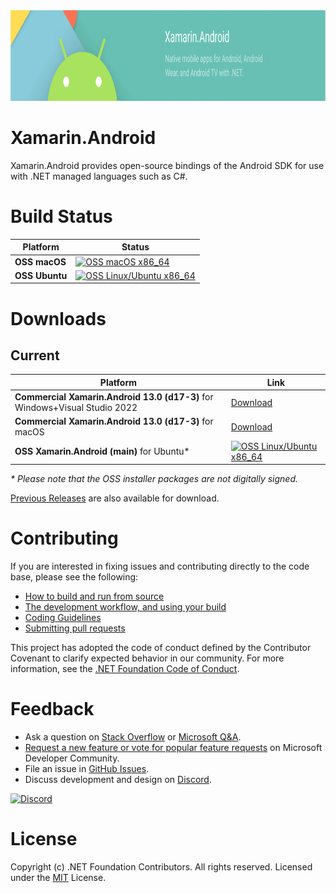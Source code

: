 <img src="Documentation/images/banner.png" alt="Xamarin.Android banner" height="145" >

Xamarin.Android
===============

Xamarin.Android provides open-source bindings of the Android SDK for use with
.NET managed languages such as C#.

# Build Status

| Platform              | Status |
|-----------------------|--------|
| **OSS macOS**         | [![OSS macOS x86_64][oss-macOS-x86_64-icon]][oss-macOS-x86_64-status] |
| **OSS Ubuntu**        | [![OSS Linux/Ubuntu x86_64][oss-ubuntu-x86_64-icon]][oss-ubuntu-x86_64-status] |

[oss-macOS-x86_64-icon]: https://dev.azure.com/xamarin/public/_apis/build/status/xamarin/xamarin-android/Xamarin.Android-OSS?branchName=main&stageName=Mac
[oss-macOS-x86_64-status]: https://dev.azure.com/xamarin/public/_build/latest?definitionId=48&branchName=main&stageName=Mac
[oss-ubuntu-x86_64-icon]: https://dev.azure.com/xamarin/public/_apis/build/status/xamarin/xamarin-android/Xamarin.Android-OSS?branchName=main&stageName=Linux
[oss-ubuntu-x86_64-status]: https://dev.azure.com/xamarin/public/_build/latest?definitionId=48&branchName=main&stageName=Linux

# Downloads

## Current

| Platform        | Link   |
|-----------------|--------|
| **Commercial Xamarin.Android 13.0 (d17-3)** for Windows+Visual Studio 2022                  | [Download][commercial-d17-3-Windows-x86_64] |
| **Commercial Xamarin.Android 13.0 (d17-3)** for macOS                                       | [Download][commercial-d17-3-macOS-x86_64]   |
| **OSS Xamarin.Android (main)** for Ubuntu\*                                                 | [![OSS Linux/Ubuntu x86_64][oss-ubuntu-x86_64-icon]][oss-ubuntu-x86_64-status] |

*\* Please note that the OSS installer packages are not digitally signed.*

[Previous Releases](Documentation/previous-releases.md) are also available for download.

[commercial-d17-3-Windows-x86_64]:        https://aka.ms/xamarin-android-commercial-d17-3-windows
[commercial-d17-3-macOS-x86_64]:          https://aka.ms/xamarin-android-commercial-d17-3-macos

# Contributing

If you are interested in fixing issues and contributing directly to the code base, please see the following:

  - [How to build and run from source](Documentation/README.md#building-from-source)
  - [The development workflow, and using your build](Documentation/README.md#development-workflow)
  - [Coding Guidelines](http://www.mono-project.com/community/contributing/coding-guidelines/)
  - [Submitting pull requests](https://github.com/xamarin/xamarin-android/wiki/Submitting-Bugs,-Feature-Requests,-and-Pull-Requests#pull-requests)

This project has adopted the code of conduct defined by the Contributor Covenant
to clarify expected behavior in our community. For more information, see the
[.NET Foundation Code of Conduct](http://www.dotnetfoundation.org/code-of-conduct).

# Feedback

  - Ask a question on [Stack Overflow](https://stackoverflow.com/questions/tagged/xamarin.android) or [Microsoft Q&A](https://docs.microsoft.com/en-us/answers/topics/dotnet-android.html).
  - [Request a new feature or vote for popular feature requests](https://developercommunity.visualstudio.com/search?entry=suggestion&space=8&preview2=true&q=xamarin+android&stateGroup=active&ftype=idea&sort=votes) on Microsoft Developer Community.
  - File an issue in [GitHub Issues](https://github.com/xamarin/xamarin-android/issues/new/choose).
  - Discuss development and design on [Discord](https://aka.ms/dotnet-discord).

[![Discord](https://img.shields.io/badge/chat-on%20discord-brightgreen)](https://aka.ms/dotnet-discord)

# License

Copyright (c) .NET Foundation Contributors. All rights reserved.
Licensed under the [MIT](LICENSE) License.
